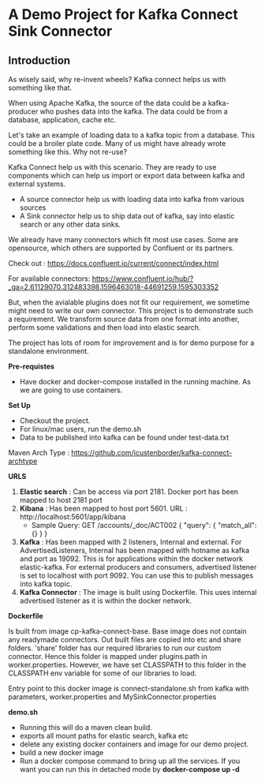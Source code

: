 # A Demo Project for Kafka Connect Sink Connector

## Introduction

As wisely said, why re-invent wheels? Kafka connect helps us with something like that.

When using Apache Kafka, the source of the data could be a kafka-producer who pushes data into the kafka. The data could be from a database, application, cache etc. 

Let's take an example of loading data to a kafka topic from a database. This could be a broiler plate code. Many of us might have already wrote something like this. Why not re-use?

Kafka Connect help us with this scenario. They are ready to use components which can help us import or export data between kafka and external systems.

- A source connector help us with loading data into kafka from various sources
- A Sink connector help us to ship data out of kafka, say into elastic search or any other data sinks.


We already have many connectors which fit most use cases. Some are opensource, which others are supported by Confluent or its partners. 

Check out : https://docs.confluent.io/current/connect/index.html

For available connectors: https://www.confluent.io/hub/?_ga=2.61129070.312483398.1596463018-44691259.1595303352

But, when the avialable plugins does not fit our requirement, we sometime might need to write our own connector. This project is to demonstrate such a requirement. We transform source data from one format into another, perform some validations and then load into elastic search.

The project has lots of room for improvement and is for demo purpose for a standalone environment.

**Pre-requistes**

- Have docker and docker-compose installed in the running machine. As we are going to use containers.

**Set Up**

- Checkout the project.
- For linux/mac users, run the demo.sh
- Data to be published into kafka can be found under test-data.txt


Maven Arch Type : https://github.com/jcustenborder/kafka-connect-archtype


**URLS**

1. **Elastic search** : Can be access via port 2181. Docker port has been mapped to host 2181 port
2. **Kibana** : Has been mapped to host port 5601. URL :  http://localhost:5601/app/kibana
    - Sample Query: 
        GET /accounts/_doc/ACT002
        {
            "query": {
            "match_all": {}
            }
        }
3. **Kafka** : Has been mapped with 2 listeners, Internal and external. For AdvertisedListeners, Internal has been mapped with hotname as kafka and port as 19092. This is for applications within the docker network elastic-kafka. For external producers and consumers, advertised listener is set to localhost with port 9092. You can use this to publish messages into kafka topic.
4. **Kafka Connector** : The image is built using Dockerfile. This uses internal advertised listener as it is within the docker network. 


**Dockerfile**

Is built from image cp-kafka-connect-base. Base image does not contain any readymade connectors. Out built files are copied into etc and share folders. 'share' folder has our required libraries to run our custom connector. Hence this folder is mapped under plugins.path in worker.properties. However, we have set CLASSPATH to this folder in the CLASSPATH env variable for some of our libraries to load.

Entry point to this docker image is connect-standalone.sh from kafka with parameters, worker.properties and MySinkConnector.properties


**demo.sh**

- Running this will do a maven clean build.
- exports all mount paths for elastic search, kafka etc
- delete any existing docker containers and image for our demo project.
- build a new docker image
- Run a docker compose command to bring up all the services. If you want you can run this in detached mode by **docker-compose up -d**



